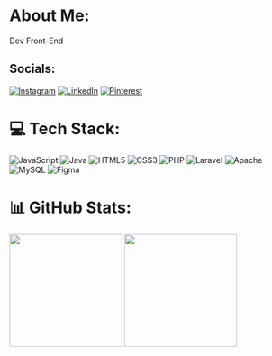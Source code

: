 # About Me:
Dev Front-End


## Socials:
[![Instagram](https://img.shields.io/badge/Instagram-%23E4405F.svg?logo=Instagram&logoColor=white)](https://instagram.com/Alyson_Vinicius_) [![LinkedIn](https://img.shields.io/badge/LinkedIn-%230077B5.svg?logo=linkedin&logoColor=white)](https://linkedin.com/in/AlysonViníciusGaldinoDeSouza) [![Pinterest](https://img.shields.io/badge/Pinterest-%23E60023.svg?logo=Pinterest&logoColor=white)](https://pinterest.com/Alyson_Vinicius_) 

# 💻 Tech Stack:
![JavaScript](https://img.shields.io/badge/javascript-%23323330.svg?style=for-the-badge&logo=javascript&logoColor=%23F7DF1E) ![Java](https://img.shields.io/badge/java-%23ED8B00.svg?style=for-the-badge&logo=openjdk&logoColor=white) ![HTML5](https://img.shields.io/badge/html5-%23E34F26.svg?style=for-the-badge&logo=html5&logoColor=white) ![CSS3](https://img.shields.io/badge/css3-%231572B6.svg?style=for-the-badge&logo=css3&logoColor=white) ![PHP](https://img.shields.io/badge/php-%23777BB4.svg?style=for-the-badge&logo=php&logoColor=white) ![Laravel](https://img.shields.io/badge/laravel-%23FF2D20.svg?style=for-the-badge&logo=laravel&logoColor=white) ![Apache](https://img.shields.io/badge/apache-%23D42029.svg?style=for-the-badge&logo=apache&logoColor=white) ![MySQL](https://img.shields.io/badge/mysql-4479A1.svg?style=for-the-badge&logo=mysql&logoColor=white) ![Figma](https://img.shields.io/badge/figma-%23F24E1E.svg?style=for-the-badge&logo=figma&logoColor=white)
# 📊 GitHub Stats:
<div style="display: inline_block">
  <img align="center" height="200"  src="https://github-readme-stats.vercel.app/api/top-langs/?username=Altyson-Vinicius&theme=radical&locale=pt-br">
  <img align="center" height="200"  src="https://github-readme-stats.vercel.app/api?username=Alyson-Vinicius&show_icons=true&theme=radical&locale=pt-br">
</div>

<!-- Proudly created with GPRM ( https://gprm.itsvg.in ) -->
